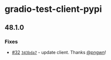 # gradio-test-client-pypi

## 48.1.0

### Fixes

- [#32](https://github.com/pngwn/pypi-npm-changeset/pull/32) [`343bda7`](https://github.com/pngwn/pypi-npm-changeset/commit/343bda7ccf39458fb7172693c137e3773f834eea) - update client. Thanks [@pngwn](https://github.com/pngwn)!